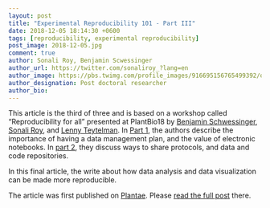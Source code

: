 ```yaml
---
layout: post
title: "Experimental Reproducibility 101 - Part III"
date: 2018-12-05 18:14:30 +0600
tags: [reproducibility, experimental reproducibility]
post_image: 2018-12-05.jpg
comment: true
author: Sonali Roy, Benjamin Scwessinger
author_url: https://twitter.com/sonaliroy_?lang=en
author_image: https://pbs.twimg.com/profile_images/916695156765499392/oFzDXSjv_400x400.jpg
author_designation: Post doctoral researcher
author_bio: 
---
```


This article is the third of three and is based on a workshop called “Reproducibility for all” presented at PlantBio18 by [Benjamin Schwessinger][benjamin], [Sonali Roy][sonali], and [Lenny Teytelman][lenny]. In [Part 1][part1], the authors describe the importance of having a data management plan, and the value of electronic notebooks. In [part 2][part2], they discuss ways to share protocols, and data and code repositories.

In this final article, the write about how data analysis and data visualization can be made more reproducible.

The article was first published on [Plantae][plantae]. Please [read the full post][part3] there.

[benjamin]: https://twitter.com/schwessinger
[sonali]: https://twitter.com/SonaliRoy_
[lenny]: https://twitter.com/lteytelman
[plantae]: https://plantae.org
[part1]: https://plantae.org/blog/experimental-reproducibility-101-part-1/
[part2]: https://plantae.org/blog/experimental-reproducibility-101-part-2/
[part3]: https://plantae.org/blog/experimental-reproducibility-101-part-3/
